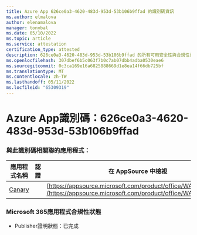 ```yaml
---
title: Azure App 626ce0a3-4620-483d-953d-53b106b9ffad 的識別碼資訊
ms.author: elmalova
author: elenamalova
manager: tonybal
ms.date: 05/10/2022
ms.topic: article
ms.service: attestation
certification_type: attested
description: 626ce0a3-4620-483d-953d-53b106b9ffad 的所有可用安全性與合規性資訊。
ms.openlocfilehash: 307dbef6b5c063f7b0c7ab07dbb4adba0530eae6
ms.sourcegitcommit: 0c3ca169e16a6825888669d1e8ea14f66db725bf
ms.translationtype: MT
ms.contentlocale: zh-TW
ms.lasthandoff: 05/11/2022
ms.locfileid: "65309319"
---
```

# <a name="azure-app-id-626ce0a3-4620-483d-953d-53b106b9ffad"></a>Azure App識別碼：626ce0a3-4620-483d-953d-53b106b9ffad


### <a name="apps-associated-with-this-id"></a>與此識別碼相關聯的應用程式：
| **應用程式名稱** | **認證** | **在 AppSource 中檢視** |
|--------------|---------------|-----------------------|
| [Canary](../forward/WA200003193.md) |  | [https://appsource.microsoft.com/product/office/WA200003193](https://appsource.microsoft.com/product/office/WA200003193) |

### <a name="microsoft-365-app-compliance-status"></a>Microsoft 365應用程式合規性狀態
- Publisher證明狀態：已完成

